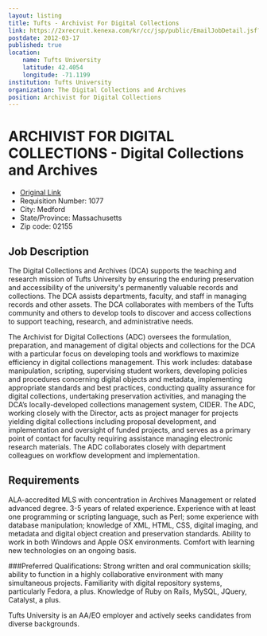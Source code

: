 ```yaml
---
layout: listing
title: Tufts - Archivist For Digital Collections
link: https://2xrecruit.kenexa.com/kr/cc/jsp/public/EmailJobDetail.jsf?npi=665B137F6797C0F7213DE82547E92B47&rand=4AED31E7C239D9EFCF6881528FF557BA98DDC497C26E1575969E7A621BEEF933#.T15D40Jru8o.email
postdate: 2012-03-17
published: true
location:
    name: Tufts University
    latitude: 42.4054
    longitude: -71.1199
institution: Tufts University
organization: The Digital Collections and Archives
position: Archivist for Digital Collections
---
```


# ARCHIVIST FOR DIGITAL COLLECTIONS - Digital Collections and Archives

*  [Original Link](https://2xrecruit.kenexa.com/kr/cc/jsp/public/EmailJobDetail.jsf?npi=665B137F6797C0F7213DE82547E92B47&rand=4AED31E7C239D9EFCF6881528FF557BA98DDC497C26E1575969E7A621BEEF933#.T15D40Jru8o.email)
*  Requisition Number:	1077
*  City:	Medford
*  State/Province:	Massachusetts
*  Zip code:	02155

## Job Description	
The Digital Collections and Archives (DCA) supports the teaching and research mission of Tufts University by ensuring the enduring preservation and accessibility of the university's permanently valuable records and collections. The DCA assists departments, faculty, and staff in managing records and other assets. The DCA collaborates with members of the Tufts community and others to develop tools to discover and access collections to support teaching, research, and administrative needs.

The Archivist for Digital Collections (ADC) oversees the formulation, preparation, and management of digital objects and collections for the DCA with a particular focus on developing tools and workflows to maximize efficiency in digital collections management. This work includes: database manipulation, scripting, supervising student workers, developing policies and procedures concerning digital objects and metadata, implementing appropriate standards and best practices, conducting quality assurance for digital collections, undertaking preservation activities, and managing the DCA’s locally-developed collections management system, CIDER. The ADC, working closely with the Director, acts as project manager for projects yielding digital collections including proposal development, and implementation and oversight of funded projects, and serves as a primary point of contact for faculty requiring assistance managing electronic research materials. The ADC collaborates closely with department colleagues on workflow development and implementation.

## Requirements
ALA-accredited MLS with concentration in Archives Management or related advanced degree.
3-5 years of related experience.
Experience with at least one programming or scripting language, such as Perl; some experience with database manipulation; knowledge of XML, HTML, CSS, digital imaging, and metadata and digital object creation and preservation standards. Ability to work in both Windows and Apple OSX environments. Comfort with learning new technologies on an ongoing basis.

###Preferred Qualifications: 
Strong written and oral communication skills; ability to function in a highly collaborative environment with many simultaneous projects. Familiarity with digital repository systems, particularly Fedora, a plus. Knowledge of Ruby on Rails, MySQL, JQuery, Catalyst, a plus.  

Tufts University is an AA/EO employer and actively seeks candidates from diverse backgrounds.
